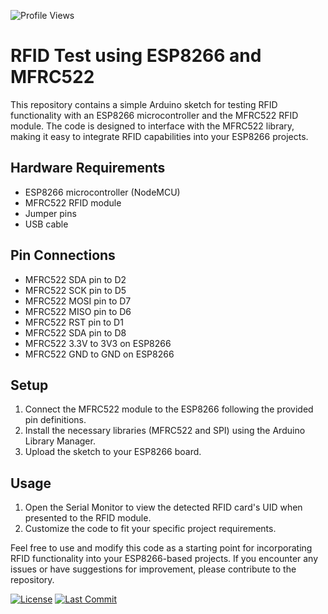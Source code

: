 ![Profile Views](https://komarev.com/ghpvc/?username=Veolinan&color=brightgreen)

# RFID Test using ESP8266 and MFRC522

This repository contains a simple Arduino sketch for testing RFID functionality with an ESP8266 microcontroller and the MFRC522 RFID module. The code is designed to interface with the MFRC522 library, making it easy to integrate RFID capabilities into your ESP8266 projects.

## Hardware Requirements
- ESP8266 microcontroller (NodeMCU)
- MFRC522 RFID module
- Jumper pins
- USB cable

## Pin Connections
- MFRC522 SDA pin to D2
- MFRC522 SCK pin to D5
- MFRC522 MOSI pin to D7
- MFRC522 MISO pin to D6
- MFRC522 RST pin to D1
- MFRC522 SDA pin to D8
- MFRC522 3.3V to 3V3 on ESP8266
- MFRC522 GND to GND on ESP8266

## Setup
1. Connect the MFRC522 module to the ESP8266 following the provided pin definitions.
2. Install the necessary libraries (MFRC522 and SPI) using the Arduino Library Manager.
3. Upload the sketch to your ESP8266 board.

## Usage
1. Open the Serial Monitor to view the detected RFID card's UID when presented to the RFID module.
2. Customize the code to fit your specific project requirements.

Feel free to use and modify this code as a starting point for incorporating RFID functionality into your ESP8266-based projects. If you encounter any issues or have suggestions for improvement, please contribute to the repository.

[![License](https://img.shields.io/github/license/Veolinan/RFID_NodeMCU-ESP-8266)](LICENSE)
[![Last Commit](https://img.shields.io/github/last-commit/Veolinan/RFID_NodeMCU-ESP-8266)](https://github.com/Veolinan/RFID_NodeMCU-ESP-8266/commits/master)

